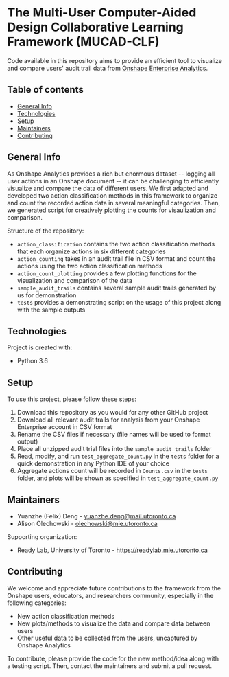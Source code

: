 # The Multi-User Computer-Aided Design Collaborative Learning Framework (MUCAD-CLF) 
Code available in this repository aims to provide an efficient tool to visualize and compare users' audit trail data from [Onshape Enterprise Analytics](https://www.onshape.com/en/features/analytics). 

## Table of contents
* [General Info](#general-info)
* [Technologies](#technologies)
* [Setup](#setup)
* [Maintainers](#maintainers)
* [Contributing](#contributing) 

## General Info 
As Onshape Analytics provides a rich but enormous dataset -- logging all user actions in an Onshape document -- it can be challenging to efficiently visualize and compare the data of different users. We first adapted and developed two action classification methods in this framework to organize and count the recorded action data in several meaningful categories. Then, we generated script for creatively plotting the counts for visaulization and comparison. 

Structure of the repository: 
* `action_classification` contains the two action classification methods that each organize actions in six different categories 
* `action_counting` takes in an audit trail file in CSV format and count the actions using the two action classification methods 
* `action_count_plotting` provides a few plotting functions for the visualization and comparison of the data 
* `sample_audit_trails` contains several sample audit trails generated by us for demonstration 
* `tests` provides a demonstrating script on the usage of this project along with the sample outputs 

## Technologies
Project is created with:
* Python 3.6
	
## Setup
To use this project, please follow these steps: 
1. Download this repository as you would for any other GitHub project 
2. Download all relevant audit trails for analysis from your Onshape Enterprise account in CSV format 
3. Rename the CSV files if necessary (file names will be used to format output) 
4. Place all unzipped audit trial files into the `sample_audit_trails` folder 
5. Read, modify, and run `test_aggregate_count.py` in the `tests` folder for a quick demonstration in any Python IDE of your choice 
6. Aggregate actions count will be recorded in `Counts.csv` in the `tests` folder, and plots will be shown as specified in `test_aggregate_count.py` 

## Maintainers
* Yuanzhe (Felix) Deng - yuanzhe.deng@mail.utoronto.ca 
* Alison Olechowski - olechowski@mie.utoronto.ca 

Supporting organization: 
* Ready Lab, University of Toronto - https://readylab.mie.utoronto.ca 

## Contributing 
We welcome and appreciate future contributions to the framework from the Onshape users, educators, and researchers community, especially in the following categories: 
* New action classification methods 
* New plots/methods to visualize the data and compare data between users 
* Other useful data to be collected from the users, uncaptured by Onshape Analytics  

To contribute, please provide the code for the new method/idea along with a testing script. Then, contact the maintainers and submit a pull request.  
